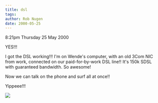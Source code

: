 ```yaml
---
title: dsl
tags: 
author: Rob Nugen
date: 2000-05-25
---
```


<p class=date>8:21pm Thursday 25 May 2000</p>

<p>YES!!!

<p>I got the DSL working!!!  I'm on Wende's computer, with an old 3Com NIC from work, connected on our paid-for-by-work DSL line!!  It's 150k SDSL with guaranteed bandwidth.  So awesome!

<p>Now we can talk on the phone and surf all at once!!

<p>Yippeee!!!

<p><img src="/images/rob/wL-ROB.gif">
